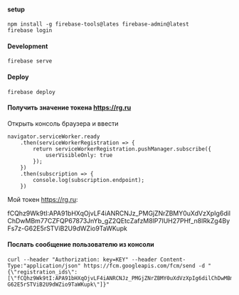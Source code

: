 #### setup

    npm install -g firebase-tools@lates firebase-admin@latest
    firebase login


#### Development

    firebase serve

#### Deploy

    firebase deploy

#### Получить значение токена https://rg.ru 
Открыть консоль браузера и ввести

    navigator.serviceWorker.ready
        .then(serviceWorkerRegistration => {
            return serviceWorkerRegistration.pushManager.subscribe({
                userVisibleOnly: true
            });
        })
        .then(subscription => {
            console.log(subscription.endpoint);
        })


Мой токен https://rg.ru:

fCQhz9Wk9tI:APA91bHXqOjvLF4iANRCNJz_PMGjZNrZBMY0uXdVzXpIg6dilChDwMBm77CZFQP67873JnYb_gZ2QEtcZafzM8lP7IUH27PHf_n8IRkZg4ByFs7z-G62E5rSTViB2U9dWZio9TaWKupk


#### Послать сообщение пользователю из консоли

    curl --header "Authorization: key=KEY" --header Content-Type:"application/json" https://fcm.googleapis.com/fcm/send -d "{\"registration_ids\":[\"fCQhz9Wk9tI:APA91bHXqOjvLF4iANRCNJz_PMGjZNrZBMY0uXdVzXpIg6dilChDwMBm77CZFQP67873JnYb_gZ2QEtcZafzM8lP7IUH27PHf_n8IRkZg4ByFs7z-G62E5rSTViB2U9dWZio9TaWKupk\"]}"
